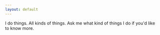 ```yaml
---
layout: default
---
```


I do things. All kinds of things. Ask me what kind of things I do if you'd like to know more.
